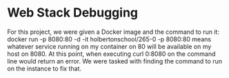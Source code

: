 # Web Stack Debugging
For this project, we were given a Docker image and the command to run it:
docker run -p 8080:80 -d -it holbertonschool/265-0
-p 8080:80 means whatever service running on my container on 80 will be available on my host on 8080.
At this point, when executing curl 0:8080 on the command line would return an error.
We were tasked with finding the command to run on the instance to fix that.
